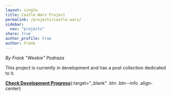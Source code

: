 ```yaml
---
layout: single
title: Castle Wars Project
permalink: /projects/castle-wars/
sidebar:
  nav: "projects"
share: true
author_profile: true
author: Frank
---
```


_By Frank "Weekie" Podraza_

This project is currently in development and has a post collection dedicated to it.

[**Check Development Progress**](/Castle-Wars/){:target="_blank" .btn .btn--info .align-center}